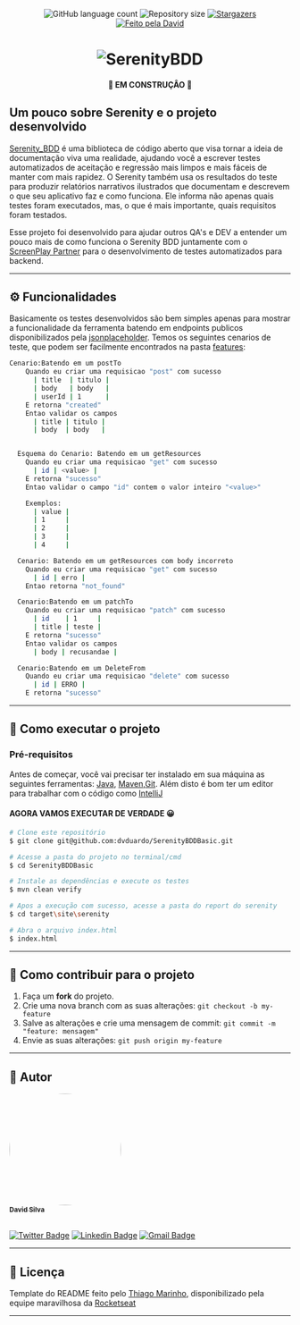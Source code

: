 
<p align="center">
  <img alt="GitHub language count" src="https://img.shields.io/github/languages/count/dvduardo/SerenityBDDBasic">

  <img alt="Repository size" src="https://img.shields.io/github/repo-size/dvduardo/SerenityBDDBasic">

   <a href="https://github.com/dvduardo/SerenityBDDBasic/stargazers">
    <img alt="Stargazers" src="https://img.shields.io/github/stars/dvduardo/SerenityBDDBasic?style=social">
  </a>

  <a href="https://rocketseat.com.br">
    <img alt="Feito pela David" src="https://img.shields.io/badge/feito%20por-David-%237519C1">
  </a>

</p>
<h1 align="center">
    <img alt="SerenityBDD" title="#SerenityBDD" src="https://shortest.link/1578" />
</h1>

<h4 align="center"> 
	🚧 EM CONSTRUÇÂO 🚧
</h4>

## Um pouco sobre Serenity e o projeto desenvolvido

[Serenity_BDD](https://serenity-bdd.github.io/theserenitybook/latest/index.html#) é uma biblioteca de código aberto que visa tornar a ideia de documentação viva uma realidade, ajudando você a escrever testes automatizados de aceitação e regressão mais limpos e mais fáceis de manter com mais rapidez. O Serenity também usa os resultados do teste para produzir relatórios narrativos ilustrados que documentam e descrevem o que seu aplicativo faz e como funciona. 
Ele informa não apenas quais testes foram executados, mas, o que é mais importante,
quais requisitos foram testados.

Esse projeto foi desenvolvido para ajudar outros QA's e DEV a entender um pouco mais de como funciona o Serenity BDD juntamente com
o [ScreenPlay Partner](https://blog.onedaytesting.com.br/screenplay-pattern/) para o desenvolvimento de testes automatizados para backend.

---

## ⚙️ Funcionalidades

Basicamente os testes desenvolvidos são bem simples apenas para mostrar a funcionalidade da ferramenta batendo em endpoints publicos disponibilizados pela [jsonplaceholder](https://jsonplaceholder.typicode.com/guide/).
Temos os seguintes cenarios de teste, que podem ser facilmente encontrados na pasta [features](https://github.com/dvduardo/SerenityBDDBasic/blob/master/src/test/resources/features/Test.feature):
```bash
Cenario:Batendo em um postTo
    Quando eu criar uma requisicao "post" com sucesso
      | title  | titulo |
      | body   | body   |
      | userId | 1      |
    E retorna "created"
    Entao validar os campos
      | title | titulo |
      | body  | body   |


  Esquema do Cenario: Batendo em um getResources
    Quando eu criar uma requisicao "get" com sucesso
      | id | <value> |
    E retorna "sucesso"
    Entao validar o campo "id" contem o valor inteiro "<value>"

    Exemplos:
      | value |
      | 1     |
      | 2     |
      | 3     |
      | 4     |

  Cenario: Batendo em um getResources com body incorreto
    Quando eu criar uma requisicao "get" com sucesso
      | id | erro |
    Entao retorna "not_found"

  Cenario:Batendo em um patchTo
    Quando eu criar uma requisicao "patch" com sucesso
      | id    | 1     |
      | title | teste |
    E retorna "sucesso"
    Entao validar os campos
      | body | recusandae |

  Cenario:Batendo em um DeleteFrom
    Quando eu criar uma requisicao "delete" com sucesso
      | id | ERRO |
    E retorna "sucesso"
```
---

## 🚀 Como executar o projeto

### Pré-requisitos

Antes de começar, você vai precisar ter instalado em sua máquina as seguintes ferramentas:
[Java](https://www.java.com/pt-BR/), [Maven](https://maven.apache.org),[Git](https://gitforwindows.org).
Além disto é bom ter um editor para trabalhar com o código como [IntelliJ](https://www.jetbrains.com/pt-br/idea/)

#### AGORA VAMOS EXECUTAR DE VERDADE 😀

```bash
# Clone este repositório
$ git clone git@github.com:dvduardo/SerenityBDDBasic.git

# Acesse a pasta do projeto no terminal/cmd
$ cd SerenityBDDBasic

# Instale as dependências e execute os testes
$ mvn clean verify

# Apos a execução com sucesso, acesse a pasta do report do serenity
$ cd target\site\serenity

# Abra o arquivo index.html
$ index.html

```

---

[comment]: <> (## 👨‍💻 Contribuidores)

[comment]: <> (<table>)

[comment]: <> (  <tr>)

[comment]: <> (    <td align="center"><a href="https://www.instagram.com/dvduardo/"><img style="border-radius: 50%;" src="https://shortest.link/18iL" width="100px;" alt=""/><br /><sub><b>David Silva</b></sub></a><br /><a href="https://www.instagram.com/dvduardo/" title="Contribuidor"></a></td>)

[comment]: <> (  </tr>)

[comment]: <> (</table>)

## 💪 Como contribuir para o projeto

1. Faça um **fork** do projeto.
2. Crie uma nova branch com as suas alterações: `git checkout -b my-feature`
3. Salve as alterações e crie uma mensagem de commit: `git commit -m "feature: mensagem"`
4. Envie as suas alterações: `git push origin my-feature`
---

## 🦸 Autor

<a  align="center" href="https://www.linkedin.com/in/dvduardo/">
 <img align="center" style="border-radius: 50%;" src="https://shortest.link/18iL" width="200px;"/>
 <br />
<sub aria-label="center"><b>David Silva</b></sub></a> <a href="https://www.instagram.com/dvduardo/" title="Autor"></a>
 <br />
 <br />

[![Twitter Badge](https://img.shields.io/badge/-@dvd_uardo-1ca0f1?style=flat-square&labelColor=1ca0f1&logo=twitter&logoColor=white&link=https://twitter.com/dvd_uardo)](https://twitter.com/dvd_uardo) [![Linkedin Badge](https://img.shields.io/badge/-David-blue?style=flat-square&logo=Linkedin&logoColor=white&link=https://www.linkedin.com/in/dvduardo/)](https://www.linkedin.com/in/dvduardo/)
[![Gmail Badge](https://img.shields.io/badge/-dvduardo@gmail.com-c14438?style=flat-square&logo=Gmail&logoColor=white&link=mailto:dvduardo@gmail.com)](mailto:dvduardo@gmail.com)

---

## 📝 Licença


Template do README feito pelo [Thiago Marinho](https://www.linkedin.com/in/tgmarinho/), disponibilizado pela equipe maravilhosa da [Rocketseat](https://blog.rocketseat.com.br/como-fazer-um-bom-readme/)

---
